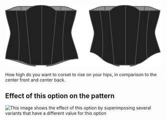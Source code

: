 ![The hip rise option on Cathrin](./hiprise.svg)

How high do you want to corset to rise on your hips, in comparison to the center front and center back.

## Effect of this option on the pattern

![This image shows the effect of this option by superimposing several variants that have a different value for this option](cathrin\_hiprise\_sample.svg "Effect of this option on the pattern")
